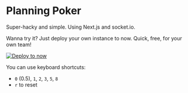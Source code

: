 # Planning Poker

Super-hacky and simple. Using Next.js and socket.io.

Wanna try it? Just deploy your own instance to now. Quick, free, for your own team!

[![Deploy to now](https://deploy.now.sh/static/button.svg)](https://deploy.now.sh/?repo=https://github.com/tajo/est)

You can use keyboard shortcuts:

- `0` (0.5), `1`, `2`, `3`, `5`, `8`
- `r` to reset
